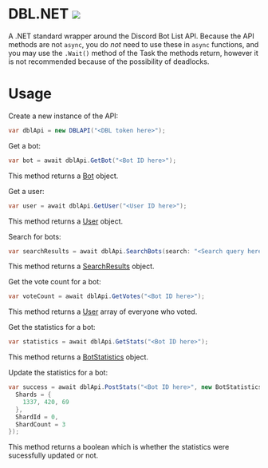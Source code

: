 # DBL.NET [![](https://img.shields.io/nuget/v/DBL.Net.svg?style=for-the-badge)](https://www.nuget.org/packages/DBL.Net)
A .NET standard wrapper around the Discord Bot List API. Because the API methods are not `async`, you do *not* need to use these in `async` functions, and you may use the `.Wait()` method of the Task the methods return, however it is not recommended because of the possibility of deadlocks.

# Usage
Create a new instance of the API:
```cs
var dblApi = new DBLAPI("<DBL token here>");
```
Get a bot:
```cs
var bot = await dblApi.GetBot("<Bot ID here>");
```
This method returns a <a href="https://github.com/LewisTehMinerz/DBL.NET/blob/master/DBL.Net/Entities/Bot.cs">Bot</a> object.

Get a user:
```cs
var user = await dblApi.GetUser("<User ID here>");
```
This method returns a <a href="https://github.com/LewisTehMinerz/DBL.NET/blob/master/DBL.Net/Entities/User.cs">User</a> object.

Search for bots:
```cs
var searchResults = await dblApi.SearchBots(search: "<Search query here>");
```
This method returns a <a href="https://github.com/LewisTehMinerz/DBL.NET/blob/master/DBL.Net/Entities/SearchResults.cs">SearchResults</a> object.

Get the vote count for a bot:
```cs
var voteCount = await dblApi.GetVotes("<Bot ID here>");
```
This method returns a <a href="https://github.com/LewisTehMinerz/DBL.NET/blob/master/DBL.Net/Entities/User.cs">User</a> array of everyone who voted.

Get the statistics for a bot:
```cs
var statistics = await dblApi.GetStats("<Bot ID here>");
```
This method returns a <a href="https://github.com/LewisTehMinerz/DBL.NET/blob/master/DBL.Net/Entities/BotStatistics.cs">BotStatistics</a> object.

Update the statistics for a bot:
```cs
var success = await dblApi.PostStats("<Bot ID here>", new BotStatisticsPayload {
  Shards = {
    1337, 420, 69
  },
  ShardId = 0,
  ShardCount = 3
});
```
This method returns a boolean which is whether the statistics were sucessfully updated or not.
